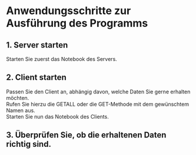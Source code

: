 # Anwendungsschritte zur Ausführung des Programms

## 1. Server starten
Starten Sie zuerst das Notebook des Servers.

## 2. Client starten
Passen Sie den Client an, abhängig davon, welche Daten Sie gerne erhalten möchten. <br>
Rufen Sie hierzu die GETALL oder die GET-Methode mit dem gewünschtem Namen aus. <br>
Starten Sie nun das Notebook des Clients.

## 3. Überprüfen Sie, ob die erhaltenen Daten richtig sind.
